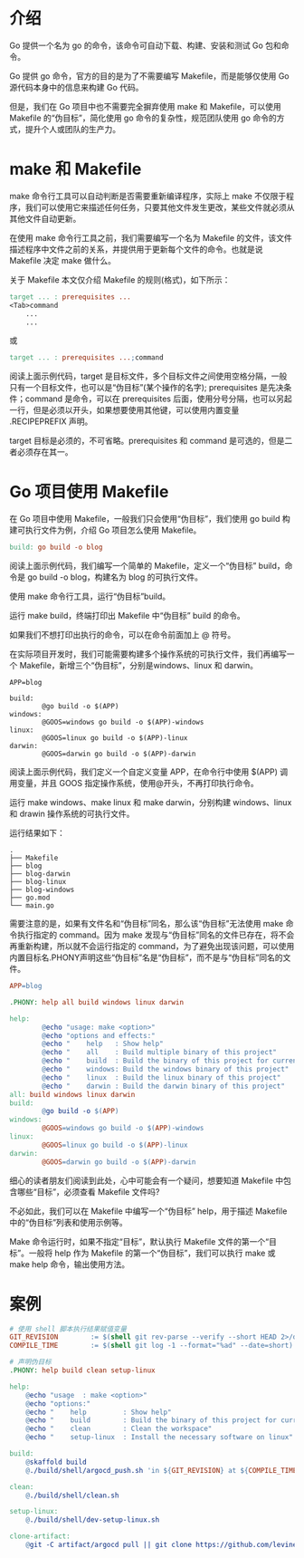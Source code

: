 # 介绍

Go 提供一个名为 go 的命令，该命令可自动下载、构建、安装和测试 Go 包和命令。

Go 提供 go 命令，官方的目的是为了不需要编写 Makefile，而是能够仅使用 Go 源代码本身中的信息来构建 Go 代码。

但是，我们在 Go 项目中也不需要完全摒弃使用 make 和 Makefile，可以使用 Makefile 的“伪目标”，简化使用 go 命令的复杂性，规范团队使用 go 命令的方式，提升个人或团队的生产力。

# make 和 Makefile

make 命令行工具可以自动判断是否需要重新编译程序，实际上 make 不仅限于程序，我们可以使用它来描述任何任务，只要其他文件发生更改，某些文件就必须从其他文件自动更新。

在使用 make 命令行工具之前，我们需要编写一个名为 Makefile 的文件，该文件描述程序中文件之前的关系，并提供用于更新每个文件的命令。也就是说 Makefile 决定 make 做什么。

关于 Makefile 本文仅介绍 Makefile 的规则(格式)，如下所示：

```makefile
target ... : prerequisites ...
<Tab>command
    ...
    ...
```

或

```makefile
target ... : prerequisites ...;command
```

阅读上面示例代码，target 是目标文件，多个目标文件之间使用空格分隔，一般只有一个目标文件，也可以是“伪目标”(某个操作的名字); prerequisites 是先决条件；command 是命令，可以在 prerequisites 后面，使用分号分隔，也可以另起一行，但是必须以开头，如果想要使用其他键，可以使用内置变量 .RECIPEPREFIX 声明。

target 目标是必须的，不可省略。prerequisites 和 command 是可选的，但是二者必须存在其一。

# Go 项目使用 Makefile

在 Go 项目中使用 Makefile，一般我们只会使用“伪目标”，我们使用 go build 构建可执行文件为例，介绍 Go 项目怎么使用 Makefile。

```makefile
build: go build -o blog
```

阅读上面示例代码，我们编写一个简单的 Makefile，定义一个“伪目标” build，命令是 go build -o blog，构建名为 blog 的可执行文件。

使用 make 命令行工具，运行“伪目标”build。

运行 make build，终端打印出 Makefile 中“伪目标” build 的命令。

如果我们不想打印出执行的命令，可以在命令前面加上 @ 符号。

在实际项目开发时，我们可能需要构建多个操作系统的可执行文件，我们再编写一个 Makefile，新增三个“伪目标”，分别是windows、linux 和 darwin。

```shell
APP=blog

build:
        @go build -o $(APP)
windows:
        @GOOS=windows go build -o $(APP)-windows
linux:
        @GOOS=linux go build -o $(APP)-linux
darwin:
        @GOOS=darwin go build -o $(APP)-darwin
```

阅读上面示例代码，我们定义一个自定义变量 APP，在命令行中使用 $(APP) 调用变量，并且 GOOS 指定操作系统，使用@开头，不再打印执行命令。

运行 make windows、make linux 和 make darwin，分别构建 windows、linux 和 drawin 操作系统的可执行文件。

运行结果如下：

```shell
.
├── Makefile
├── blog
├── blog-darwin
├── blog-linux
├── blog-windows
├── go.mod
└── main.go
```

需要注意的是，如果有文件名和“伪目标”同名，那么该“伪目标”无法使用 make 命令执行指定的 command。因为 make 发现与“伪目标”同名的文件已存在，将不会再重新构建，所以就不会运行指定的 command，为了避免出现该问题，可以使用内置目标名.PHONY声明这些“伪目标”名是“伪目标”，而不是与“伪目标”同名的文件。

```makefile
APP=blog

.PHONY: help all build windows linux darwin

help:
        @echo "usage: make <option>"
        @echo "options and effects:"
        @echo "    help   : Show help"
        @echo "    all    : Build multiple binary of this project"
        @echo "    build  : Build the binary of this project for current platform"
        @echo "    windows: Build the windows binary of this project"
        @echo "    linux  : Build the linux binary of this project"
        @echo "    darwin : Build the darwin binary of this project"
all: build windows linux darwin
build:
        @go build -o $(APP)
windows:
        @GOOS=windows go build -o $(APP)-windows
linux:
        @GOOS=linux go build -o $(APP)-linux
darwin:
        @GOOS=darwin go build -o $(APP)-darwin
```

细心的读者朋友们阅读到此处，心中可能会有一个疑问，想要知道 Makefile 中包含哪些“目标”，必须查看 Makefile 文件吗?

不必如此，我们可以在 Makefile 中编写一个“伪目标” help，用于描述 Makefile 中的“伪目标”列表和使用示例等。

Make 命令运行时，如果不指定“目标”，默认执行 Makefile 文件的第一个“目标”。一般将 help 作为 Makefile 的第一个“伪目标”，我们可以执行 make 或 make help 命令，输出使用方法。

# 案例

```makefile
# 使用 shell 脚本执行结果赋值变量
GIT_REVISION 		:= $(shell git rev-parse --verify --short HEAD 2>/dev/null)
COMPILE_TIME 		:= $(shell git log -1 --format="%ad" --date=short)

# 声明伪目标
.PHONY: help build clean setup-linux

help:
	@echo "usage  : make <option>"
	@echo "options:"
	@echo "    help         : Show help"
	@echo "    build        : Build the binary of this project for current platform"
	@echo "    clean        : Clean the workspace"
	@echo "    setup-linux  : Install the necessary software on linux"

build:
	@skaffold build
	@./build/shell/argocd_push.sh 'in ${GIT_REVISION} at ${COMPILE_TIME}'

clean:
	@./build/shell/clean.sh

setup-linux:
	@./build/shell/dev-setup-linux.sh

clone-artifact:
	@git -C artifact/argocd pull || git clone https://github.com/levine824/monorepo-argocd.git artifact/argocd
```

